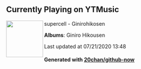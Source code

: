 ## Currently Playing on YTMusic

[<img align="left" width="100" src="https://lh3.googleusercontent.com/7WpNCZ6gKjIun2v-olS2qZ60UPyRxFrsmwKsbkZjjQWnAP9_TPh8byG2wKgP-k88bNckED1VUywSqyn4xg">](https://music.youtube.com/channel/UCjlifcVO6r-V5RSh3eB1lLg)

supercell - Ginirohikosen

**Albums**: Giniro Hikousen

Last updated at 07/21/2020 13:48

#### Generated with [20chan/github-now](https://github.com/20chan/github-now)


<!--
**20chan/20chan** is a ✨ _special_ ✨ repository because its `README.md` (this file) appears on your GitHub profile.

Here are some ideas to get you started:

- 🔭 I’m currently working on ...
- 🌱 I’m currently learning ...
- 👯 I’m looking to collaborate on ...
- 🤔 I’m looking for help with ...
- 💬 Ask me about ...
- 📫 How to reach me: ...
- 😄 Pronouns: ...
- ⚡ Fun fact: ...
-->
